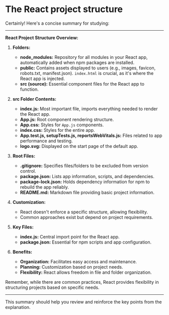 # The React project structure

Certainly! Here's a concise summary for studying:

---

**React Project Structure Overview:**

1. **Folders:**
   - **node_modules:** Repository for all modules in your React app, automatically added when npm packages are installed.
   - **public:** Contains assets displayed to users (e.g., images, favicon, robots.txt, manifest.json). `index.html` is crucial, as it's where the React app is injected.
   - **src (source):** Essential component files for the React app to function.

2. **src Folder Contents:**
   - **index.js:** Most important file, imports everything needed to render the React app.
   - **App.js:** Root component rendering structure.
   - **App.css:** Styles for `App.js` components.
   - **index.css:** Styles for the entire app.
   - **App.test.js, setupTests.js, reportsWebVitals.js:** Files related to app performance and testing.
   - **logo.svg:** Displayed on the start page of the default app.

3. **Root Files:**
   - **.gitignore:** Specifies files/folders to be excluded from version control.
   - **package.json:** Lists app information, scripts, and dependencies.
   - **package-lock.json:** Holds dependency information for npm to rebuild the app reliably.
   - **README.md:** Markdown file providing basic project information.

4. **Customization:**
   - React doesn't enforce a specific structure, allowing flexibility.
   - Common approaches exist but depend on project requirements.

5. **Key Files:**
   - **index.js:** Central import point for the React app.
   - **package.json:** Essential for npm scripts and app configuration.

6. **Benefits:**
   - **Organization:** Facilitates easy access and maintenance.
   - **Planning:** Customization based on project needs.
   - **Flexibility:** React allows freedom in file and folder organization.

Remember, while there are common practices, React provides flexibility in structuring projects based on specific needs.

---

This summary should help you review and reinforce the key points from the explanation.